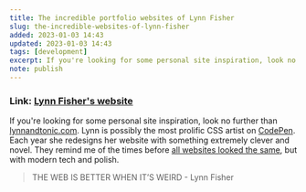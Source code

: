 ```yaml
---
title: The incredible portfolio websites of Lynn Fisher
slug: the-incredible-websites-of-lynn-fisher
added: 2023-01-03 14:43
updated: 2023-01-03 14:43
tags: [development]
excerpt: If you're looking for some personal site inspiration, look no further than lynnandtonic.com.
note: publish
---
```


### Link: [Lynn Fisher's website](https://lynnandtonic.com/)

If you're looking for some personal site inspiration, look no further than [lynnandtonic.com](https://lynnandtonic.com). Lynn is possibly the most prolific CSS artist on [CodePen](https://codepen.io/lynnandtonic). Each year she redesigns her website with something extremely clever and novel. They remind me of the times before [all websites looked the same](https://www.fastcompany.com/90501691/science-confirms-it-web-sites-really-do-all-look-the-same), but with modern tech and polish. 

> THE WEB IS BETTER WHEN IT’S WEIRD - Lynn Fisher

